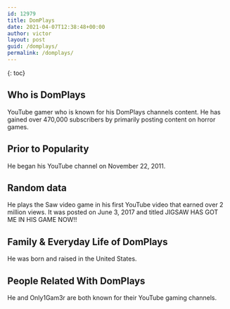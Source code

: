```yaml
---
id: 12979
title: DomPlays
date: 2021-04-07T12:38:48+00:00
author: victor
layout: post
guid: /domplays/
permalink: /domplays/
---
```



{: toc}


## Who is DomPlays



YouTube gamer who is known for his DomPlays channels content. He has gained over 470,000 subscribers by primarily posting content on horror games. 

                
                
                
## Prior to Popularity



He began his YouTube channel on November 22, 2011.

                
                
                
## Random data



He plays the Saw video game in his first YouTube video that earned over 2 million views. It was posted on June 3, 2017 and titled JIGSAW HAS GOT ME IN HIS GAME NOW!! 

                
                
                
## Family & Everyday Life of DomPlays



He was born and raised in the United States.

                
                
                
## People Related With DomPlays



He and Only1Gam3r are both known for their YouTube gaming channels.

                
              
            
          
          
          